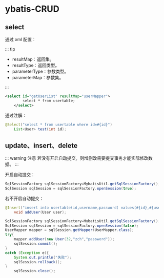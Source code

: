 # ybatis-CRUD

## select

通过 xml 配置：

::: tip

- resultMap：返回集。
- resultType：返回类型。
- parameterType：参数类型。
- parameterMap：参数集。

:::

```xml
<select id="getUserList" resultMap="userMapper">
        select * from usertable;
    </select>
```

通过注解：

```java
@Select("select * from usertable where id=#{id}")
    List<User> test(int id);
```

## update、insert、delete

::: warning 注意
若没有开启自动提交，则增删改需要提交事务才能实际修改数据。
:::

开启自动提交：

```java
SqlSessionFactory sqlSessionFactory=MybatisUtil.getSqlSessionFactory();
SqlSession sqlSession = sqlSessionFactory.openSession(true);
```

若不开启自动提交：

```java
@Insert("insert into usertable(id,username,password) values(#{id},#{username},#{password})")
    void addUser(User user);
```

```java
SqlSessionFactory sqlSessionFactory=MybatisUtil.getSqlSessionFactory();
SqlSession sqlSession = sqlSessionFactory.openSession(false);
UserMapper mapper = sqlSession.getMapper(UserMapper.class);
try{
    mapper.addUser(new User(32,"zch","password"));
    sqlSession.commit();
}
catch (Exception e){
    System.out.println("失败");
    sqlSession.rollback();
}
    sqlSession.close();
```
